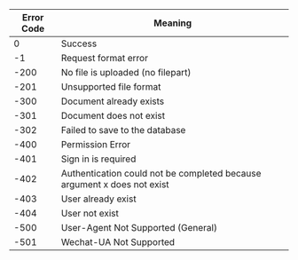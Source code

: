 | Error Code | Meaning                                                                 |
| ---------- | ----------------------------------------------------------------------- |
| 0          | Success                                                                 |
| -1         | Request format error                                                    |
| -200       | No file is uploaded (no filepart)                                       |
| -201       | Unsupported file format                                                 |
| -300       | Document already exists                                                 |
| -301       | Document does not exist                                                 |
| -302       | Failed to save to the database                                          |
| -400       | Permission Error                                                        |
| -401       | Sign in is required                                                     |
| -402       | Authentication could not be completed because argument x does not exist |
| -403       | User already exist                                                      |
| -404       | User not exist                                                          |
| -500       | User-Agent Not Supported (General)                                      |
| -501       | Wechat-UA Not Supported                                                 |

